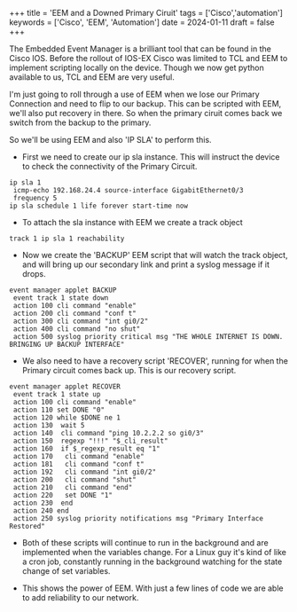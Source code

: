 +++
title = 'EEM and a Downed Primary Ciruit'
tags = ['Cisco','automation']
keywords = ['Cisco', 'EEM', 'Automation']
date  = 2024-01-11
draft = false
+++

The Embedded Event Manager is a brilliant tool that can be found in the Cisco IOS. Before the rollout of IOS-EX Cisco was limited to TCL and EEM to implement scripting locally on the device. Though we now get python available to us, TCL and EEM are very useful.

I'm just going to roll through a use of EEM when we lose our Primary Connection and need to flip to our backup. This can be scripted with EEM, we'll also put recovery in there. So when the primary ciruit comes back we switch from the backup to the primary.

So we'll be using EEM and also 'IP SLA' to perform this.

- First we need to create our ip sla instance. This will instruct the device to check the connectivity of the Primary Circuit.
```
ip sla 1
 icmp-echo 192.168.24.4 source-interface GigabitEthernet0/3
 frequency 5
ip sla schedule 1 life forever start-time now
```

- To attach the sla instance with EEM we create a track object
```
track 1 ip sla 1 reachability
```

- Now we create the 'BACKUP' EEM script that will watch the track object, and will bring up our secondary link and print a syslog message if it drops.
```
event manager applet BACKUP
 event track 1 state down
 action 100 cli command "enable"
 action 200 cli command "conf t"
 action 300 cli command "int gi0/2"
 action 400 cli command "no shut"
 action 500 syslog priority critical msg "THE WHOLE INTERNET IS DOWN. BRINGING UP BACKUP INTERFACE"
```

- We also need to have a recovery script 'RECOVER', running for when the Primary circuit comes back up. This is our recovery script.
```
event manager applet RECOVER
 event track 1 state up
 action 100 cli command "enable"
 action 110 set DONE "0"
 action 120 while $DONE ne 1
 action 130  wait 5
 action 140  cli command "ping 10.2.2.2 so gi0/3"
 action 150  regexp "!!!" "$_cli_result"
 action 160  if $_regexp_result eq "1"
 action 170   cli command "enable"
 action 181   cli command "conf t"
 action 192   cli command "int gi0/2"
 action 200   cli command "shut"
 action 210   cli command "end"
 action 220   set DONE "1"
 action 230  end
 action 240 end
 action 250 syslog priority notifications msg "Primary Interface Restored"
```

- Both of these scripts will continue to run in the background and are implemented when the variables change. For a Linux guy it's kind of like a cron job, constantly running in the background watching for the state change of set variables.

- This shows the power of EEM. With just a few lines of code we are able to add reliability to our network. 
